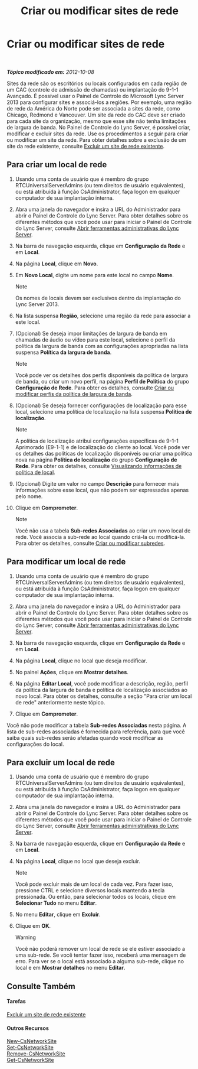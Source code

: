 ﻿---
title: Criar ou modificar sites de rede
TOCTitle: Criar ou modificar sites de rede
ms:assetid: 358aa08a-c5bc-45fc-8017-19e6202f88c5
ms:mtpsurl: https://technet.microsoft.com/pt-br/library/Gg520975(v=OCS.15)
ms:contentKeyID: 49306348
ms.date: 05/19/2016
mtps_version: v=OCS.15
ms.translationtype: HT
---

# Criar ou modificar sites de rede

 

_**Tópico modificado em:** 2012-10-08_

Sites da rede são os escritórios ou locais configurados em cada região de um CAC (controle de admissão de chamadas) ou implantação do 9-1-1 Avançado. É possível usar o Painel de Controle do Microsoft Lync Server 2013 para configurar sites e associá-los a regiões. Por exemplo, uma região de rede da América do Norte pode ser associada a sites da rede, como Chicago, Redmond e Vancouver. Um site da rede do CAC deve ser criado para cada site da organização, mesmo que esse site não tenha limitações de largura de banda. No Painel de Controle do Lync Server, é possível criar, modificar e excluir sites da rede. Use os procedimentos a seguir para criar ou modificar um site da rede. Para obter detalhes sobre a exclusão de um site da rede existente, consulte [Excluir um site de rede existente](lync-server-2013-deleting-an-existing-network-site.md).

## Para criar um local de rede

1.  Usando uma conta de usuário que é membro do grupo RTCUniversalServerAdmins (ou tem direitos de usuário equivalentes), ou está atribuída à função CsAdministrator, faça logon em qualquer computador de sua implantação interna.

2.  Abra uma janela do navegador e insira a URL do Administrador para abrir o Painel de Controle do Lync Server. Para obter detalhes sobre os diferentes métodos que você pode usar para iniciar o Painel de Controle do Lync Server, consulte [Abrir ferramentas administrativas do Lync Server](lync-server-2013-open-lync-server-administrative-tools.md).

3.  Na barra de navegação esquerda, clique em **Configuração da Rede** e em **Local**.

4.  Na página **Local**, clique em **Novo**.

5.  Em **Novo Local**, digite um nome para este local no campo **Nome**.
    
    > [!note]  
    > Os nomes de locais devem ser exclusivos dentro da implantação do Lync Server 2013.

6.  Na lista suspensa **Região**, selecione uma região da rede para associar a este local.

7.  (Opcional) Se deseja impor limitações de largura de banda em chamadas de áudio ou vídeo para este local, selecione o perfil da política da largura de banda com as configurações apropriadas na lista suspensa **Política da largura de banda**.
    
    > [!note]  
    > Você pode ver os detalhes dos perfis disponíveis da política de largura de banda, ou criar um novo perfil, na página <strong>Perfil de Política</strong> do grupo <strong>Configuração de Rede</strong>. Para obter os detalhes, consulte <a href="lync-server-2013-creating-or-modifying-bandwidth-policy-profiles.md">Criar ou modificar perfis da política de largura de banda</a>.

8.  (Opcional) Se deseja fornecer configurações de localização para esse local, selecione uma política de localização na lista suspensa **Política de localização**.
    
    > [!note]  
    > A política de localização atribui configurações específicas de 9-1-1 Aprimorado (E9-1-1) e de localização do cliente ao local. Você pode ver os detalhes das políticas de localização disponíveis ou criar uma política nova na página <strong>Política de localização</strong> do grupo <strong>Configuração de Rede</strong>. Para obter os detalhes, consulte <a href="lync-server-2013-viewing-location-policy-information.md">Visualizando informações de política de local</a>.

9.  (Opcional) Digite um valor no campo **Descrição** para fornecer mais informações sobre esse local, que não podem ser expressadas apenas pelo nome.

10. Clique em **Comprometer**.
    
    > [!note]  
    > Você não usa a tabela <strong>Sub-redes Associadas</strong> ao criar um novo local de rede. Você associa a sub-rede ao local quando criá-la ou modificá-la. Para obter os detalhes, consulte <a href="lync-server-2013-create-or-modify-network-subnets.md">Criar ou modificar subredes</a>.

## Para modificar um local de rede

1.  Usando uma conta de usuário que é membro do grupo RTCUniversalServerAdmins (ou tem direitos de usuário equivalentes), ou está atribuída à função CsAdministrator, faça logon em qualquer computador de sua implantação interna.

2.  Abra uma janela do navegador e insira a URL do Administrador para abrir o Painel de Controle do Lync Server. Para obter detalhes sobre os diferentes métodos que você pode usar para iniciar o Painel de Controle do Lync Server, consulte [Abrir ferramentas administrativas do Lync Server](lync-server-2013-open-lync-server-administrative-tools.md).

3.  Na barra de navegação esquerda, clique em **Configuração da Rede** e em **Local**.

4.  Na página **Local**, clique no local que deseja modificar.

5.  No painel **Ações**, clique em **Mostrar detalhes**.

6.  Na página **Editar Local**, você pode modificar a descrição, região, perfil da política da largura de banda e política de localização associados ao novo local. Para obter os detalhes, consulte a seção "Para criar um local de rede" anteriormente neste tópico.

7.  Clique em **Comprometer**.

Você não pode modificar a tabela **Sub-redes Associadas** nesta página. A lista de sub-redes associadas é fornecida para referência, para que você saiba quais sub-redes serão afetadas quando você modificar as configurações do local.

## Para excluir um local de rede

1.  Usando uma conta de usuário que é membro do grupo RTCUniversalServerAdmins (ou tem direitos de usuário equivalentes), ou está atribuída à função CsAdministrator, faça logon em qualquer computador de sua implantação interna.

2.  Abra uma janela do navegador e insira a URL do Administrador para abrir o Painel de Controle do Lync Server. Para obter detalhes sobre os diferentes métodos que você pode usar para iniciar o Painel de Controle do Lync Server, consulte [Abrir ferramentas administrativas do Lync Server](lync-server-2013-open-lync-server-administrative-tools.md).

3.  Na barra de navegação esquerda, clique em **Configuração da Rede** e em **Local**.

4.  Na página **Local**, clique no local que deseja excluir.
    
    > [!note]  
    > Você pode excluir mais de um local de cada vez. Para fazer isso, pressione CTRL e selecione diversos locais mantendo a tecla pressionada. Ou então, para selecionar todos os locais, clique em <strong>Selecionar Tudo</strong> no menu <strong>Editar</strong>.

5.  No menu **Editar**, clique em **Excluir**.

6.  Clique em **OK**.
    

    > [!WARNING]
    > Você não poderá remover um local de rede se ele estiver associado a uma sub-rede. Se você tentar fazer isso, receberá uma mensagem de erro. Para ver se o local está associado a alguma sub-rede, clique no local e em <STRONG>Mostrar detalhes</STRONG> no menu <STRONG>Editar</STRONG>.



## Consulte Também

#### Tarefas

[Excluir um site de rede existente](lync-server-2013-deleting-an-existing-network-site.md)  

#### Outros Recursos

[New-CsNetworkSite](https://docs.microsoft.com/en-us/powershell/module/skype/New-CsNetworkSite)  
[Set-CsNetworkSite](https://docs.microsoft.com/en-us/powershell/module/skype/Set-CsNetworkSite)  
[Remove-CsNetworkSite](https://docs.microsoft.com/en-us/powershell/module/skype/Remove-CsNetworkSite)  
[Get-CsNetworkSite](https://docs.microsoft.com/en-us/powershell/module/skype/Get-CsNetworkSite)

